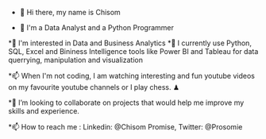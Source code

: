 * 👋 Hi there, my name is Chisom

* 👋 I'm a Data Analyst and a Python Programmer

*👀 I'm interested in Data and Business Analytics
*🌱 I currently use Python, SQL, Excel and Bininess Intelligence tools like Power BI and Tableau for data querrying, manipulation and visualization

*📫 When I'm not coding, I am watching interesting and fun youtube videos on my favourite youtube channels or I play chess. ♟

*💞️ I’m looking to collaborate on projects that would help me improve my skills and experience.

*📫 How to reach me : Linkedin: @Chisom Promise, Twitter: @Prosomie

<!--
**Chisomnwa/Chisomnwa** is a ✨ _special_ ✨ repository because its `README.md` (this file) appears on your GitHub profile.

Here are some ideas to get you started:

- 🔭 I’m currently working on ...
- 🌱 I’m currently learning ...
- 👯 I’m looking to collaborate on ...
- 🤔 I’m looking for help with ...
- 💬 Ask me about ...
- 📫 How to reach me: ...
- 😄 Pronouns: ...
- ⚡ Fun fact: ...
-->
